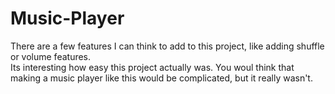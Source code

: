 # Music-Player

There are a few features I can think to add to this project, like adding shuffle or volume features.\
Its interesting how easy this project actually was.
You woul think that making a music player like this would be complicated, but it really wasn't.
